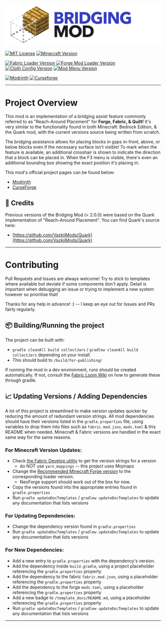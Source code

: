 [![](./media/banner.png)](https://github.com/CloudG360/BridgingMod)

[![MIT License](https://img.shields.io/badge/License-MIT-orange?style=flat-square)](https://github.com/CloudG360/BridgingMod/blob/latest/LICENSE.md)
[![Minecraft Version](https://img.shields.io/badge/Minecraft-v${minecraft_version}-blue?style=flat-square)](https://www.minecraft.net/en-us)

[![Fabric Loader Version](https://img.shields.io/badge/Fabric_Loader-v${fabric_loader_version}-AA8554?style=flat-square)](https://fabricmc.net/use/installer/)
[![Forge Mod Loader Version](https://img.shields.io/badge/Forge-v${forge_version}-CC1602?style=flat-square)](https://neoforged.net/)
[![Cloth Config Version](https://img.shields.io/badge/Cloth_Config-v${clothconfig_version}-pink?style=flat-square)](https://modrinth.com/mod/cloth-config)
[![Mod Menu Version](https://img.shields.io/badge/Mod_Menu-v${modmenu_version}-indigo?style=flat-square)](https://modrinth.com/mod/modmenu)


[![Modrinth](https://img.shields.io/modrinth/dt/lO3s8hjs?logo=modrinth&style=flat-square)](https://modrinth.com/mod/bridging-mod)
[![Curseforge](https://cf.way2muchnoise.eu/short_bridging-mod.svg?badge_style=flat)](https://www.curseforge.com/minecraft/mc-mods/bridging-mod)

---

# Project Overview

This mod is an implementation of a bridging assist feature commonly referred to as "Reach-Around Placement" for **Forge,
Fabric, & Quilt!** It's very similar to the functionality found in both Minecraft: Bedrock Edition, & the Quark mod, 
with the current versions source being written from scratch.

The bridging assistance allows for placing blocks in gaps in-front, above, or below blocks even if the necessary surface
isn't visible! To mark when the feature is available, an additional crosshair is shown to indicate the direction
that a block can be placed in. When the F3 menu is visible, there's even an additional bounding box showing the exact
position it's placing in.

This mod's official project pages can be found below:

- [Modrinth](https://modrinth.com/mod/bridging-mod)
- [CurseForge](https://www.curseforge.com/minecraft/mc-mods/bridging-mod)


## 📜 Credits

Previous versions of the Bridging Mod (< 2.0.0) were based on the Quark implementation of "Reach-Around Placement". 
You can find Quark's source here:

- [https://github.com/VazkiiMods/Quark](https://github.com/VazkiiMods/Quark)

--- 


# Contributing

Pull Requests and Issues are always welcome! Try to stick to templates where available but deviate if some components
don't apply. Detail is important when debugging an issue or trying to implement a new system however so prioritise
that!

Thanks for any help in advance! :)  -- I keep an eye out for Issues and PRs fairly regularly.


## 📦 Building/Running the project

The project can be built with:

- `gradle cleanAll build collectJars` / `gradlew cleanAll build collectJars` depending on your install.
- This should build to `/build/for-publishing/`

If running the mod in a dev environment, runs should be created automatically. If not, consult the 
[Fabric Loom Wiki](https://fabricmc.net/wiki/documentation:fabric_loom) on how to generate these through gradle.


## 📈 Updating Versions / Adding Dependencies

A lot of this project is streamlined to make version updates quicker by reducing the amount of redundant version
strings. All mod dependencies should have their versions listed in the `gradle.properties` file, using variables
to drop them into files such as `fabric.mod.json`, `mods.toml` & this README when needed. Minecraft & Fabric versions 
are handled in the exact same way for the same reasons.


### For Minecraft Version Updates:

- Check [the Fabric Develop utility](https://fabricmc.net/develop/) to get the version strings for a version
  - do NOT use `yarn_mappings` -- this project uses Mojmaps
- Change the [Recommended Minecraft Forge version](https://files.minecraftforge.net/net/minecraftforge/forge/) to the
  corresponding loader version.
  - NeoForge support should work out of the box for now.
- Copy the versions found into the appropriate entries found in `gradle.properties`
- Run `gradle updateDocTemplates` / `gradlew updateDocTemplates` to update any documentation that lists versions


### For Updating Dependencies:

- Change the dependency version found in `gradle.properties`
- Run `gradle updateDocTemplates` / `gradlew updateDocTemplates` to update any documentation that lists versions


### For New Dependencies:

- Add a new entry to `gradle.properties` with the dependency's version.
- Add the dependency inside `build.gradle`, using a project placeholder referencing the `gradle.properties` property
- Add the dependency to the fabric `fabric.mod.json`, using a placeholder referencing the `gradle.properties` property
- Add the dependency to the forge `mods.toml`, using a placeholder referencing the `gradle.properties` property
- Add a new badge to `/template_docs/README.md`, using a placeholder referencing the `gradle.properties` property
- Run `gradle updateDocTemplates` / `gradlew updateDocTemplates` to update any documentation that lists versions

---